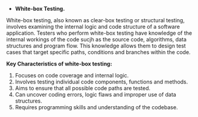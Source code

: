 ﻿- **White-box Testing.**

White-box testing, also known as clear-box testing or structural testing, involves examining the internal logic and code structure of a software application. Testers who perform white-box testing have knowledge of the internal workings of the code sucjh as the source code, algorithms, data structures and program flow. This knowledge allows them to design test cases that target specific paths, conditions and branches within the code.

**Key Characteristics of white-box testing:**

1) Focuses on code coverage and internal logic.
1) Involves testing individual code components, functions and methods.
1) Aims to ensure that all possible code paths are tested.
1) Can uncover coding errors, logic flaws and improper use of data structures.
1) Requires programming skills and understanding of the codebase.


